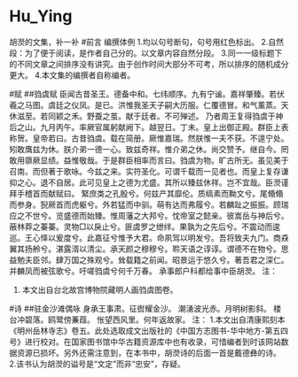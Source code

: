 # Hu_Ying
胡濙的文集，补一补
#前言
编撰体例
1.均以句号断句，句号用红色标出。
2.自然段：为了便于阅读，是作者自己分的。以文章内容自然分段。
3.同一一级标题下的不同文章之间排序没有讲究。由于创作时间大部分不可考，所以排序的随机成分更大。
4.本文集的编撰者自称编者。

#赋
##驺虞赋
臣闻古昔圣王。德备中和。七纬顺序。九有宁谧。嘉祥肇臻。若伏羲之马图。虞廷之仪凤。是已。洪惟我圣天子嗣大历服。仁覆德冒。和气薰蒸。天休滋至。若同颖之禾。野蚕之茧。献于廷者。不可殚述。
乃者周王复得驺虞于神后之山。九月丙午。率厥官属躬献阙下。越翌日。丁未。皇上出御正殿。群臣上表称贺。皇帝若曰。古昔驺虞。载在简册。厥惟嘉瑞。然朕惟一夫不获。不遑宁处。矧敢膺兹为休。朕介弟一德一心。致兹奇祥。惟介弟之休。尚交赞予。继自今。罔敢用隳厥显绩。益惟敬哉。于是群臣相率而言曰。驺虞为物。旷古所无。虽见美于召南。而但著于歌咏。今兹之来。实符圣化。可谓千载而一见者也。而皇上复存谦抑之心。退不自居。此可见皇上之德为尤盛。其所以臻兹休祥。岂不宜哉。臣濙谨拜手稽首而献赋曰。
緊庶类之孔殷兮。何兹产其靡伦。质缟素而黝文兮。尾翛翛而参身。猊厥首而虎躯兮。外若猛而中驯。萌有达而弗履兮。若麟趾之振振。顾瑞应之不世兮。览盛德而始臻。惟周藩之大邦兮。忱帝室之懿亲。彼嵩岳与神后兮。蔽林莽之蓁蓁。灵物□以戾止兮。匪虞罗之绁绊。果孰为之先后兮。不震动而逡巡。王心怿以爰度兮。此嘉征兮惟予大君。命夙驾以明发兮。吾将致夫九门。商猋翼其扬舲兮。湛露湑以清尘。承天颜之穆穆兮。聆天语之谆谆。谓德不在物兮。思益勉夫臣邻。肆万国之殊观兮。耸载籍之前闻。昭景运于悠久兮。著吾君之深仁。并麟凤而被弦歌兮。吁嗟驺虞兮何千万春。
承事郎户科都给事中臣胡濙。
注：
1. 本文出自台北故宫博物院藏明人画驺虞图卷。

#诗
##驻金沙滩偶咏
身承王事肃。征辔耀金沙。
潮湧波光赤。月明树影斜。
楼台冲碧落。鸥鹭傍蒹葭。
怅望西风里。何年返故家。
注：
1.本文出自清康熙刻本《明州岳林寺志》卷五。此处选取成文出版社的《中国方志图书-华中地方-第五四号》进行校对。在国家图书馆中华古籍资源库中也有收录，可惜编者到时该网站数据资源已损坏。另外还需注意到，在本书中，胡濙诗的后面一首是戴德彝的诗。
2.该书认为胡濙的谥号是“文定”而非“忠安”，存疑。
